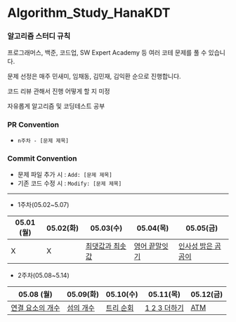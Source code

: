 # Algorithm_Study_HanaKDT
### 알고리즘 스터디 규칙

프로그래머스, 백준, 코드업, SW Expert Academy 등 여러 코테 문제를 풀 수 있습니다.

문제 선정은 매주 민새미, 임채동, 김민재, 김익환 순으로 진행합니다.

코드 리뷰 관해서 진행 어떻게 할 지 미정

자유롭게 알고리즘 및 코딩테스트 공부


### PR Convention
- `n주차 - [문제 제목]`
### Commit Convention

- 문제 파일 추가 시 : `Add: [문제 제목]`
- 기존 코드 수정 시 : `Modify: [문제 제목]`
-----


- 1주차(05.02~5.07)

|05.01 (월)|05.02(화)|05.03(수)|05.04(목)|05.05(금)|
|-------|-----|-----|-----|-----|
|X|X|[최댓값과 최솟값](https://school.programmers.co.kr/learn/courses/30/lessons/12939)|[영어 끝말잇기](https://school.programmers.co.kr/learn/courses/30/lessons/12981)|[인사성 밝은 곰곰이](https://www.acmicpc.net/problem/25192)|

- 2주차(05.08~5.14)

|05.08 (월)|05.09(화)|05.10(수)|05.11(목)|05.12(금)|
|-------|-----|-----|-----|-----|
|[연결 요소의 개수](https://www.acmicpc.net/problem/11724)|[섬의 개수](https://www.acmicpc.net/problem/4963)|[트리 순회](https://www.acmicpc.net/problem/1991)|[1 2 3 더하기](https://www.acmicpc.net/problem/9095)|[ATM](https://www.acmicpc.net/problem/11399)|